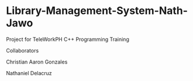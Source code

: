 # Library-Management-System-Nath-Jawo
Project for TeleWorkPH C++ Programming Training

Collaborators

Christian Aaron Gonzales

Nathaniel Delacruz
